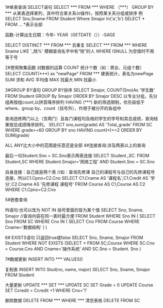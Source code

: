 1#单表查询 SELECT语句
SELECT *** FROM *** WHERE （***） GROUP BY *** 从某表选择某列，其中符合某关系(σ操作)，按照某关系分组或排序
例   SELECT Sno,Sname FROM Student Where Smajor In('a','b')
SELECT * FROM ... *表示全部

函数-计算出生日期：今年-    YEAR（GETDATE（））-SAGE

SELECT DISTINCT *** FROM *** 去重复
SELECT *** FROM *** WHERE Sname LIKE '_晓%' 模糊查询名字中有“晓”的人
WHERE ISNULL 为空值时不用等于号

2#使用聚集函数 对数据的运算
COUNT 统计个数（如：男女、元组个数）
SELECT COUNT(***) as "newPage" FROM *** 建表统计，表名为newPage
SUM 求和
AVG 平均值
MAX 找最大
MIN 找最小

3#GROUP BY语句
GROUP BY排序
SELECT Smajor, COUNT(Sno)As '学生数' FROM Student GROUP By Smajor ORDER BY Smajor DESC 
以专业分组，先分组再按组count,以拼音降序排列
HAVING (***) 新的筛选限制，优先级低于where、group by、count（括号外），作用于被分开的各组中

查询选修两门以上（含两门）且各门课程均及格的学生的学号和其总成绩，查询结果按总成绩降序排列。
SELECT sno,sum(grade) AS 'Total_grade' FROM SC WHERE grade>=60 GROUP BY sno HAVING count(*)>=2 ORDER BY SUM(grade)

ALL ANY比大小中的范围是任意还是全部
4#连接查询:涉及两表以上的查询

最后一句Student.Sno = SC.Sno表示两表连接
SELECT Student.*,SC.* FROM Student,SC WHERE Student.Smajor='网络工程' AND Student.Sno = SC.Sno

自身连接：自己就是两个表     //如：查询先修课
自己的课程号与自己的先修课程号连接，所以C1.Cpno=C2.Cno
SELECT C1.Cname AS '课程名',C1.Credit AS '学分',C2.Cname AS '先修课程 课程号'
FROM Course AS C1,Course AS C2 WHERE C1.Cpno=C2.Cno



5#嵌套查询

IN语句:也可以改为 NOT IN
括号里面的皆为某个值
SELECT Sno, Sname, Smajor    //查询内容在同一表时最方便
FROM Student
WHERE Sno IN 
    ( SELECT Sno
       FROM SC
        WHERE Cno IN 
                (  SELECT Cno
                 FROM Course
                 WHERE Cname='数据结构' )
     )

6# EXISTS语句
只返回true或false
SELECT Sno, Sname, Smajor
FROM Student
WHERE  NOT  EXISTS 
(SELECT *
 FROM SC,Course
 WHERE SC.Cno = Course.Cno  AND
         Cname='操作系统'   AND  SC.Sno = Student. Sno )


7#数据更新
INSERT INTO *** VALUES()

复制表
INSERT 
INTO Stud(no, name, major)
SELECT Sno, Sname, Smajor
FROM Student

大量更新
UPDATE *** SET ***
UPDATE SC SET Grade = 0
UPDATE Course SET Ccredit = Ccredit +1 WHERE Cno='1'

删除数据
DELETE FROM *** WHERE ***
清空表格
DELETE FROM SC